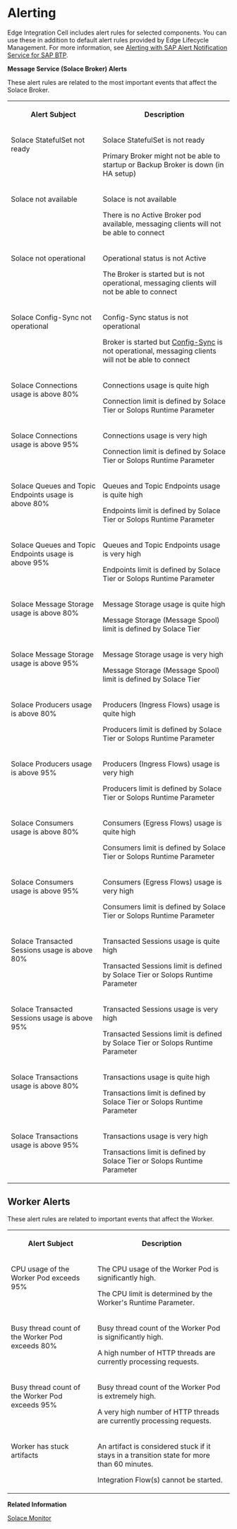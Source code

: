 <!-- loiofe8c67d4c5c64bf2a007ee2efa0842b9 -->

# Alerting

Edge Integration Cell includes alert rules for selected components. You can use these in addition to default alert rules provided by Edge Lifecycle Management. For more information, see [Alerting with SAP Alert Notification Service for SAP BTP](https://help.sap.com/docs/EDGE_LIFECYCLE_MANAGEMENT/9d5719aae5aa4d479083253ba79c23f9/48c168304ed84622ba90d9a88d3698d4.html).

**Message Service \(Solace Broker\) Alerts**

These alert rules are related to the most important events that affect the Solace Broker.


<table>
<tr>
<th valign="top">

Alert Subject

</th>
<th valign="top">

Description

</th>
</tr>
<tr>
<td valign="top">

Solace StatefulSet not ready

</td>
<td valign="top">

Solace StatefulSet is not ready

Primary Broker might not be able to startup or Backup Broker is down \(in HA setup\)

</td>
</tr>
<tr>
<td valign="top">

Solace not available

</td>
<td valign="top">

Solace is not available

There is no Active Broker pod available, messaging clients will not be able to connect

</td>
</tr>
<tr>
<td valign="top">

Solace not operational

</td>
<td valign="top">

Operational status is not Active

The Broker is started but is not operational, messaging clients will not be able to connect

</td>
</tr>
<tr>
<td valign="top">

Solace Config-Sync not operational

</td>
<td valign="top">

Config-Sync status is not operational

Broker is started but [Config-Sync](https://docs.solace.com/Features/Config-Sync/Config-Sync-Overview.htm) is not operational, messaging clients will not be able to connect

</td>
</tr>
<tr>
<td valign="top">

Solace Connections usage is above 80%

</td>
<td valign="top">

Connections usage is quite high

Connection limit is defined by Solace Tier or Solops Runtime Parameter

</td>
</tr>
<tr>
<td valign="top">

Solace Connections usage is above 95%

</td>
<td valign="top">

Connections usage is very high

Connection limit is defined by Solace Tier or Solops Runtime Parameter

</td>
</tr>
<tr>
<td valign="top">

Solace Queues and Topic Endpoints usage is above 80%

</td>
<td valign="top">

Queues and Topic Endpoints usage is quite high

Endpoints limit is defined by Solace Tier or Solops Runtime Parameter

</td>
</tr>
<tr>
<td valign="top">

Solace Queues and Topic Endpoints usage is above 95%

</td>
<td valign="top">

Queues and Topic Endpoints usage is very high

Endpoints limit is defined by Solace Tier or Solops Runtime Parameter

</td>
</tr>
<tr>
<td valign="top">

Solace Message Storage usage is above 80%

</td>
<td valign="top">

Message Storage usage is quite high

Message Storage \(Message Spool\) limit is defined by Solace Tier

</td>
</tr>
<tr>
<td valign="top">

Solace Message Storage usage is above 95%

</td>
<td valign="top">

Message Storage usage is very high

Message Storage \(Message Spool\) limit is defined by Solace Tier

</td>
</tr>
<tr>
<td valign="top">

Solace Producers usage is above 80%

</td>
<td valign="top">

Producers \(Ingress Flows\) usage is quite high

Producers limit is defined by Solace Tier or Solops Runtime Parameter

</td>
</tr>
<tr>
<td valign="top">

Solace Producers usage is above 95%

</td>
<td valign="top">

Producers \(Ingress Flows\) usage is very high

Producers limit is defined by Solace Tier or Solops Runtime Parameter

</td>
</tr>
<tr>
<td valign="top">

Solace Consumers usage is above 80%

</td>
<td valign="top">

Consumers \(Egress Flows\) usage is quite high

Consumers limit is defined by Solace Tier or Solops Runtime Parameter

</td>
</tr>
<tr>
<td valign="top">

Solace Consumers usage is above 95%

</td>
<td valign="top">

Consumers \(Egress Flows\) usage is very high

Consumers limit is defined by Solace Tier or Solops Runtime Parameter

</td>
</tr>
<tr>
<td valign="top">

Solace Transacted Sessions usage is above 80%

</td>
<td valign="top">

Transacted Sessions usage is quite high

Transacted Sessions limit is defined by Solace Tier or Solops Runtime Parameter

</td>
</tr>
<tr>
<td valign="top">

Solace Transacted Sessions usage is above 95%

</td>
<td valign="top">

Transacted Sessions usage is very high

Transacted Sessions limit is defined by Solace Tier or Solops Runtime Parameter

</td>
</tr>
<tr>
<td valign="top">

Solace Transactions usage is above 80%

</td>
<td valign="top">

Transactions usage is quite high

Transactions limit is defined by Solace Tier or Solops Runtime Parameter

</td>
</tr>
<tr>
<td valign="top">

Solace Transactions usage is above 95%

</td>
<td valign="top">

Transactions usage is very high

Transactions limit is defined by Solace Tier or Solops Runtime Parameter

</td>
</tr>
</table>



<a name="loiofe8c67d4c5c64bf2a007ee2efa0842b9__section_zxh_4jb_wbc"/>

## Worker Alerts

These alert rules are related to important events that affect the Worker.


<table>
<tr>
<th valign="top">

Alert Subject

</th>
<th valign="top">

Description

</th>
</tr>
<tr>
<td valign="top">

CPU usage of the Worker Pod exceeds 95%

</td>
<td valign="top">

The CPU usage of the Worker Pod is significantly high.

The CPU limit is determined by the Worker's Runtime Parameter.

</td>
</tr>
<tr>
<td valign="top">

Busy thread count of the Worker Pod exceeds 80%

</td>
<td valign="top">

Busy thread count of the Worker Pod is significantly high.

A high number of HTTP threads are currently processing requests.

</td>
</tr>
<tr>
<td valign="top">

Busy thread count of the Worker Pod exceeds 95%

</td>
<td valign="top">

Busy thread count of the Worker Pod is extremely high.

A very high number of HTTP threads are currently processing requests.

</td>
</tr>
<tr>
<td valign="top">

Worker has stuck artifacts

</td>
<td valign="top">

An artifact is considered stuck if it stays in a transition state for more than 60 minutes.

Integration Flow\(s\) cannot be started.

</td>
</tr>
</table>

**Related Information**  


[Solace Monitor](solace-monitor-26a7894.md "Monitor Solace Broker metrics, keep track of resource utilization, and access information about message VPNs, queues, and clients.")

